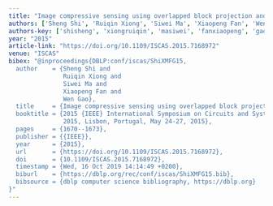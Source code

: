 ```yaml
---
title: "Image compressive sensing using overlapped block projection and reconstruction"
authors: ['Sheng Shi', 'Ruiqin Xiong', 'Siwei Ma', 'Xiaopeng Fan', 'Wen Gao 0001']
authors-key: ['shisheng', 'xiongruiqin', 'masiwei', 'fanxiaopeng', 'gaowen']
year: "2015"
article-link: "https://doi.org/10.1109/ISCAS.2015.7168972"
venue: "ISCAS"
bibex: "@inproceedings{DBLP:conf/iscas/ShiXMFG15,
  author    = {Sheng Shi and
               Ruiqin Xiong and
               Siwei Ma and
               Xiaopeng Fan and
               Wen Gao},
  title     = {Image compressive sensing using overlapped block projection and reconstruction},
  booktitle = {2015 {IEEE} International Symposium on Circuits and Systems, {ISCAS}
               2015, Lisbon, Portugal, May 24-27, 2015},
  pages     = {1670--1673},
  publisher = {{IEEE}},
  year      = {2015},
  url       = {https://doi.org/10.1109/ISCAS.2015.7168972},
  doi       = {10.1109/ISCAS.2015.7168972},
  timestamp = {Wed, 16 Oct 2019 14:14:49 +0200},
  biburl    = {https://dblp.org/rec/conf/iscas/ShiXMFG15.bib},
  bibsource = {dblp computer science bibliography, https://dblp.org}
}"
---
```

